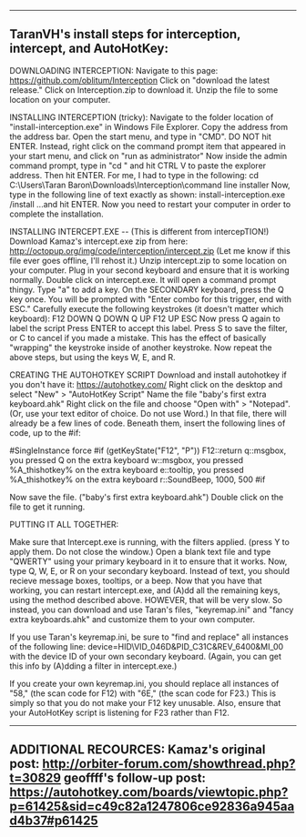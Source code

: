 --------------------------------------------------------------------
TaranVH's install steps for interception, intercept, and AutoHotKey:
--------------------------------------------------------------------

DOWNLOADING INTERCEPTION:
Navigate to this page:
https://github.com/oblitum/Interception
Click on "download the latest release."
Click on Interception.zip to download it.
Unzip the file to some location on your computer.


INSTALLING INTERCEPTION (tricky):
Navigate to the folder location of "install-interception.exe" in Windows File Explorer.
Copy the address from the address bar.
Open the start menu, and type in "CMD". DO NOT hit ENTER.
Instead, right click on the command prompt item that appeared in your start menu, and click on "run as administrator"
Now inside the admin command prompt, type in "cd " and hit CTRL V to paste the explorer address. Then hit ENTER. For me, I had to type in the following:
cd C:\Users\Taran Baron\Downloads\Interception\command line installer
Now, type in the following line of text exactly as shown:
install-interception.exe /install
...and hit ENTER.
Now you need to restart your computer in order to complete the installation.


INSTALLING INTERCEPT.EXE -- (This is different from intercepTION!)
Download Kamaz's intercept.exe zip from here:
http://octopup.org/img/code/interception/intercept.zip
	(Let me know if this file ever goes offline, I'll rehost it.)
Unzip intercept.zip to some location on your computer.
Plug in your second keyboard and ensure that it is working normally.
Double click on intercept.exe. It will open a command prompt thingy.
Type "a" to add a key.
On the SECONDARY keyboard, press the Q key once.
You will be prompted with "Enter combo for this trigger, end with ESC."
Carefully execute the following keystrokes (it doesn't matter which keyboard):
F12 DOWN
Q DOWN
Q UP
F12 UP
ESC
Now press Q again to label the script
Press ENTER to accept this label.
Press S to save the filter, or C to cancel if you made a mistake.
This has the effect of basically "wrapping" the keystroke inside of another keystroke.
Now repeat the above steps, but using the keys W, E, and R.


CREATING THE AUTOHOTKEY SCRIPT
Download and install autohotkey if you don't have it:
https://autohotkey.com/
Right click on the desktop and select "New" > "AutoHotKey Script"
Name the file "baby's first extra keyboard.ahk"
Right click on the file and choose "Open with" > "Notepad". (Or, use your text editor of choice. Do not use Word.)
In that file, there will already be a few lines of code. Beneath them, insert the following lines of code, up to the #if:

#SingleInstance force
#if (getKeyState("F12", "P"))
F12::return
q::msgbox, you pressed Q on the extra keyboard
w::msgbox, you pressed %A_thishotkey% on the extra keyboard
e::tooltip, you pressed %A_thishotkey% on the extra keyboard
r::SoundBeep, 1000, 500
#if

Now save the file. ("baby's first extra keyboard.ahk")
Double click on the file to get it running.


PUTTING IT ALL TOGETHER:

Make sure that Intercept.exe is running, with the filters applied. (press Y to apply them. Do not close the window.)
Open a blank text file and type "QWERTY" using your primary keyboard in it to ensure that it works.
Now, type Q, W, E, or R on your secondary keyboard. Instead of text, you should recieve message boxes, tooltips, or a beep.
Now that you have that working, you can restart intercept.exe, and (A)dd all the remaining keys, using the method described above.
HOWEVER, that will be very slow. So instead, you can download and use Taran's files, "keyremap.ini" and "fancy extra keyboards.ahk" and customize them to your own computer.

If you use Taran's keyremap.ini, be sure to "find and replace" all instances of the following line:
device=HID\VID_046D&PID_C31C&REV_6400&MI_00
with the device ID of your own secondary keyboard. (Again, you can get this info by (A)dding a filter in intercept.exe.)

If you create your own keyremap.ini, you should replace all instances of "58," (the scan code for F12) with "6E," (the scan code for F23.)
This is simply so that you do not make your F12 key unusable.
Also, ensure that your AutoHotKey script is listening for F23 rather than F12.





-----------------------------------------------------------------------------------------------
ADDITIONAL RECOURCES:
Kamaz's original post:
http://orbiter-forum.com/showthread.php?t=30829
geoffff's follow-up post:
https://autohotkey.com/boards/viewtopic.php?p=61425&sid=c49c82a1247806ce92836a945aad4b37#p61425
-----------------------------------------------------------------------------------------------
